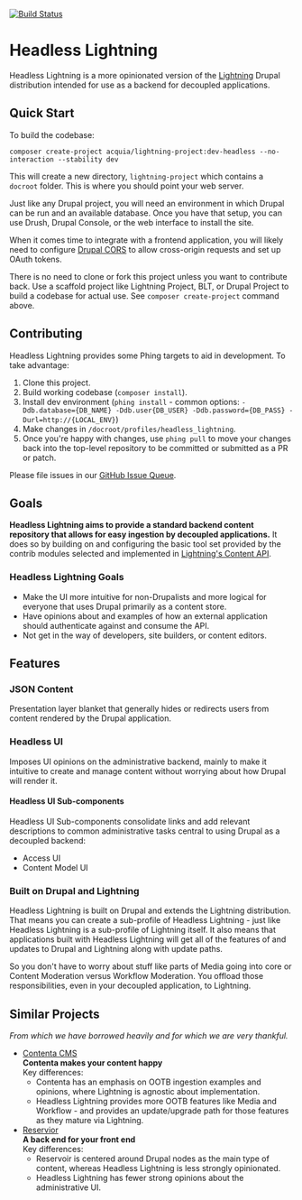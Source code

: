[![Build Status](https://travis-ci.org/acquia/headless-lightning.svg?branch=master)](https://travis-ci.org/acquia/headless-lightning)

# Headless Lightning
Headless Lightning is a more opinionated version of the [Lightning](https://github.com/acquia/lightning)
Drupal distribution intended for use as a backend for decoupled applications.

## Quick Start
To build the codebase:

    composer create-project acquia/lightning-project:dev-headless --no-interaction --stability dev

This will create a new directory, `lightning-project` which contains a `docroot`
folder. This is where you should point your web server.

Just like any Drupal project, you will need an environment in which Drupal can
be run and an available database. Once you have that setup, you can use Drush,
Drupal Console, or the web interface to install the site.

When it comes time to integrate with a frontend application, you will likely need to configure [Drupal CORS](https://www.drupal.org/node/2715637) to allow cross-origin requests and set up OAuth tokens.

There is no need to clone or fork this project unless you want to contribute
back. Use a scaffold project like Lightning Project, BLT, or Drupal Project to
build a codebase for actual use. See `composer create-project` command above.

## Contributing
Headless Lightning provides some Phing targets to aid in development. To take
advantage:

1. Clone this project.
2. Build working codebase (`composer install`).
3. Install dev environment (`phing install` - common options: `-Ddb.database={DB_NAME} -Ddb.user{DB_USER} -Ddb.password={DB_PASS} -Durl=http://{LOCAL_ENV}`)
4. Make changes in `/docroot/profiles/headless_lightning`.
5. Once you're happy with changes, use `phing pull` to move your changes back
   into the top-level repository to be committed or submitted as a PR or patch.
   
Please file issues in our [GitHub Issue Queue](https://github.com/acquia/headless-lightning/issues).

## Goals
**Headless Lightning aims to provide a standard backend content repository that
allows for easy ingestion by decoupled applications.** It does so by building on
and configuring the basic tool set provided by the contrib modules selected and
implemented in [Lightning's Content API](https://github.com/acquia/lightning/tree/8.x-2.x/modules/lightning_features/lightning_api).

### Headless Lightning Goals
* Make the UI more intuitive for non-Drupalists and more logical for everyone
  that uses Drupal primarily as a content store.
* Have opinions about and examples of how an external application should
  authenticate against and consume the API.
* Not get in the way of developers, site builders, or content editors. 

## Features
### JSON Content
Presentation layer blanket that generally hides or redirects users from content
rendered by the Drupal application.

### Headless UI
Imposes UI opinions on the administrative backend, mainly to make it intuitive
to create and manage content without worrying about how Drupal will render it.

#### Headless UI Sub-components
Headless UI Sub-components consolidate links and add relevant descriptions to
common administrative tasks central to using Drupal as a decoupled backend:

* Access UI
* Content Model UI

### Built on Drupal and Lightning
Headless Lightning is built on Drupal and extends the Lightning distribution.
That means you can create a sub-profile of Headless Lightning - just like
Headless Lightning is a sub-profile of Lightning itself. It also means that
applications built with Headless Lightning will get all of the features of and
updates to Drupal and Lightning along with update paths.

So you don't have to worry about stuff like parts of Media going into core or
Content Moderation versus Workflow Moderation. You offload those
responsibilities, even in your decoupled application, to Lightning.

## Similar Projects
*From which we have borrowed heavily and for which we are very thankful.*

* [Contenta CMS](https://github.com/contentacms)  
  **Contenta makes your content happy**  
  Key differences:
    * Contenta has an emphasis on OOTB ingestion examples and opinions, where
      Lightning is agnostic about implementation.
    * Headless Lightning provides more OOTB features like Media and Workflow -
      and provides an update/upgrade path for those features as they mature via
      Lightning.
* [Reservior](https://github.com/acquia/reservoir)  
  **A back end for your front end**  
  Key differences:
    * Reservoir is centered around Drupal nodes as the main type of content,
      whereas Headless Lightning is less strongly opinionated.
    * Headless Lightning has fewer strong opinions about the administrative UI.
